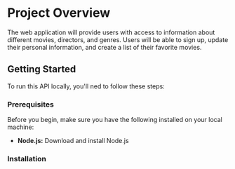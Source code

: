 # Project Overview

The web application will provide users with access to information about different movies, directors, and genres.  Users will be able to sign up, update their personal information, and create a list of their favorite movies.

## Getting Started

To run this API locally, you'll ned to follow these steps:

### Prerequisites

Before you begin, make sure you have the following installed on your local machine:

* **Node.js:** Download and install Node.js

### Installation
